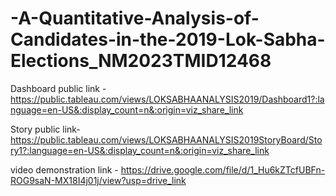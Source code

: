 # -A-Quantitative-Analysis-of-Candidates-in-the-2019-Lok-Sabha-Elections_NM2023TMID12468


Dashboard public link - https://public.tableau.com/views/LOKSABHAANALYSIS2019/Dashboard1?:language=en-US&:display_count=n&:origin=viz_share_link

Story public link- https://public.tableau.com/views/LOKSABHAANALYSIS2019StoryBoard/Story1?:language=en-US&:display_count=n&:origin=viz_share_link

video demonstration link - https://drive.google.com/file/d/1_Hu6kZTcfUBFn-ROG9saN-MX18I4j01j/view?usp=drive_link
